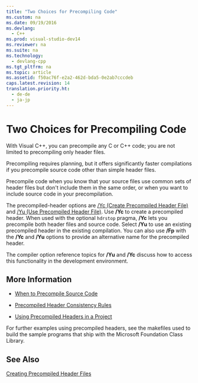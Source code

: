 ```yaml
---
title: "Two Choices for Precompiling Code"
ms.custom: na
ms.date: 09/19/2016
ms.devlang: 
  - C++
ms.prod: visual-studio-dev14
ms.reviewer: na
ms.suite: na
ms.technology: 
  - devlang-cpp
ms.tgt_pltfrm: na
ms.topic: article
ms.assetid: f50ac76f-e2a2-462d-bda5-0e2ab7cccdeb
caps.latest.revision: 14
translation.priority.ht: 
  - de-de
  - ja-jp
---
```

# Two Choices for Precompiling Code
With Visual C++, you can precompile any C or C++ code; you are not limited to precompiling only header files.  
  
 Precompiling requires planning, but it offers significantly faster compilations if you precompile source code other than simple header files.  
  
 Precompile code when you know that your source files use common sets of header files but don't include them in the same order, or when you want to include source code in your precompilation.  
  
 The precompiled-header options are [/Yc (Create Precompiled Header File)](../vs140/-Yc--Create-Precompiled-Header-File-.md) and [/Yu (Use Precompiled Header File)](../vs140/-Yu--Use-Precompiled-Header-File-.md). Use **/Yc** to create a precompiled header. When used with the optional `hdrstop` pragma, **/Yc** lets you precompile both header files and source code. Select **/Yu** to use an existing precompiled header in the existing compilation. You can also use **/Fp** with the **/Yc** and **/Yu** options to provide an alternative name for the precompiled header.  
  
 The compiler option reference topics for **/Yu** and **/Yc** discuss how to access this functionality in the development environment.  
  
## More Information  
  
-   [When to Precompile Source Code](../vs140/When-to-Precompile-Source-Code.md)  
  
-   [Precompiled Header Consistency Rules](../vs140/Precompiled-Header-Consistency-Rules.md)  
  
-   [Using Precompiled Headers in a Project](../vs140/Using-Precompiled-Headers-in-a-Project.md)  
  
 For further examples using precompiled headers, see the makefiles used to build the sample programs that ship with the Microsoft Foundation Class Library.  
  
## See Also  
 [Creating Precompiled Header Files](../vs140/Creating-Precompiled-Header-Files.md)